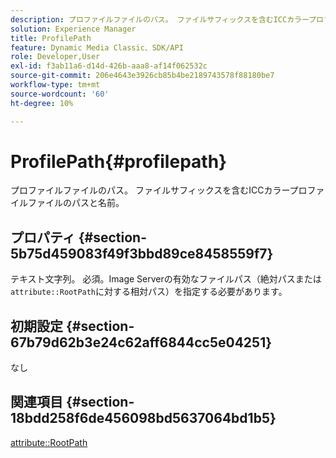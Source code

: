```yaml
---
description: プロファイルファイルのパス。 ファイルサフィックスを含むICCカラープロファイルファイルのパスと名前。
solution: Experience Manager
title: ProfilePath
feature: Dynamic Media Classic、SDK/API
role: Developer,User
exl-id: f3ab11a6-d14d-426b-aaa8-af14f062532c
source-git-commit: 206e4643e3926cb85b4be2189743578f88180be7
workflow-type: tm+mt
source-wordcount: '60'
ht-degree: 10%

---
```


# ProfilePath{#profilepath}

プロファイルファイルのパス。 ファイルサフィックスを含むICCカラープロファイルファイルのパスと名前。

## プロパティ {#section-5b75d459083f49f3bbd89ce8458559f7}

テキスト文字列。 必須。Image Serverの有効なファイルパス（絶対パスまたは`attribute::RootPath`に対する相対パス）を指定する必要があります。

## 初期設定 {#section-67b79d62b3e24c62aff6844cc5e04251}

なし

## 関連項目 {#section-18bdd258f6de456098bd5637064bd1b5}

[attribute::RootPath](../../../../../ir-api/material-cat/image-rendering-api-ref/c-ir-material-catalog/c-ir-attributes-reference/r-ir-rootpath.md#reference-a4d7c96b62e14fcbad1740c702f160f3)
